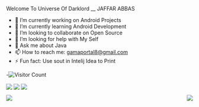Welcome To Universe Of Darklord __ JAFFAR ABBAS

- 🔭 I’m currently working on Android Projects
- 🌱 I’m currently learning Android Development
- 👯 I’m looking to collaborate on Open Source 
- 🤔 I’m looking for help with My Self
- 💬 Ask me about Java
- 📫 How to reach me: gamaportal8@gmail.com
- ⚡ Fun fact: Use sout in Intelij Idea to Print 

-![Visitor Count](https://profile-counter.glitch.me/{jaffarabbas}/count.svg)

<!-- ![Anurag's GitHub stats](https://github-readme-stats.vercel.app/api?username=jaffarabbas&show_icons=true&theme=radical)  [![Top Langs](https://github-readme-stats.vercel.app/api/top-langs/?username=jaffarabbas&layout=compact)](https://github.com/anuraghazra/github-readme-stats)[![jaffarabbas's wakatime stats](https://github-readme-stats.vercel.app/api/wakatime?jaffarabbas=willianrod)](https://github.com/jaffar/jaffarabbas) -->

 

 <a>
  <img align="center" src="https://github-readme-stats.vercel.app/api?username=jaffarabbas&show_icons=true&theme=radical" />
</a>
<a>
  <img align="center" src="https://github-readme-stats.vercel.app/api/top-langs/?username=jaffarabbas&layout=compact" />
</a>
<a>
  <img align="center" src="https://github-readme-stats.vercel.app/api/wakatime?jaffarabbas=willianrod" />
</a>

<a><img align="right" src="https://github-readme-stats.vercel.app/api/pin/?username=jaffarabbas&repo=React-Web-Application-Development" />
     
<img align="center" src="https://github-readme-stats.vercel.app/api/pin/?username=jaffarabbas&repo=C-sharp-Practice" />
   <a/>

